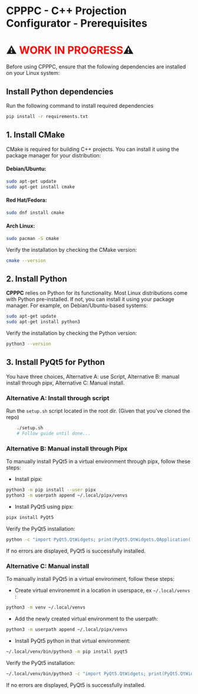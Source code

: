 # CPPPC - C++ Projection Configurator - Prerequisites

# ⚠️ <span style="color:red;">WORK IN PROGRESS</span>⚠️

Before using CPPPC, ensure that the following dependencies are installed on your Linux system:

## Install Python dependencies 
Run the following command to install required dependencies
```bash
pip install -r requirements.txt
```


## 1. Install CMake

CMake is required for building C++ projects. You can install it using the package manager for your distribution:

#### Debian/Ubuntu:

```bash
sudo apt-get update
sudo apt-get install cmake
```

#### Red Hat/Fedora:

```bash
sudo dnf install cmake
```

#### Arch Linux:

```bash
sudo pacman -S cmake
```

Verify the installation by checking the CMake version:

```bash
cmake --version
```

## 2. Install Python

**CPPPC** relies on Python for its functionality. Most Linux distributions come with Python pre-installed. If not, you can install it using your package manager. For example, on Debian/Ubuntu-based systems:

```bash
sudo apt-get update
sudo apt-get install python3
```

Verify the installation by checking the Python version:

```bash
python3 --version
```

## 3. Install PyQt5 for Python

You have three choices, Alternative A: use Script, Alternative B: manual install through pipx, Alternative C: Manual install. 

### Alternative A: Install through script
Run the `setup.sh` script located in the root dir. (Given that you've cloned the repo)
```bash
    ./setup.sh 
    # Follow guide until done... 
```

### Alternative B: Manual install through Pipx
To manually install PyQt5 in a virtual environment through pipx, follow these steps:

- Install pipx:

```bash
python3 -m pip install --user pipx
python3 -m userpath append ~/.local/pipx/venvs
```

- Install PyQt5 using pipx:

```bash
pipx install PyQt5
```

Verify the PyQt5 installation:

```bash
python -c "import PyQt5.QtWidgets; print(PyQt5.QtWidgets.QApplication([]).exec_())"
```

If no errors are displayed, PyQt5 is successfully installed.

### Alternative C: Manual install
To manually install PyQt5 in a virtual environment, follow these steps:

- Create virtual environemnt in a location in userspace, ex `~/.local/venvs` :

```bash
python3 -m venv ~/.local/venvs
```

- Add the newly created virtual environment to the userpath:

```bash
python3 -m userpath append ~/.local/pipx/venvs
```

- Install PyQt5 python in that virtual environment:

```bash
~/.local/venv/bin/python3 -m pip install pyqt5
```

Verify the PyQt5 installation:

```bash
~/.local/venv/bin/python3 -c "import PyQt5.QtWidgets; print(PyQt5.QtWidgets.QApplication([]).exec_())"
```

If no errors are displayed, PyQt5 is successfully installed.
